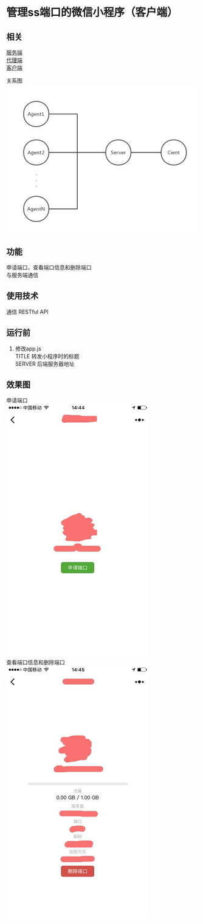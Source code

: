 # 管理ss端口的微信小程序（客户端）  
## 相关  
[服务端](https://github.com/hpq86zllw/ss-port-server)  
[代理端](https://github.com/hpq86zllw/ss-port-agent)  
[客户端](https://github.com/hpq86zllw/ss-port-client)  

关系图  
![](https://raw.githubusercontent.com/hpq86zllw/asset-repository/master/img/relation.jpg)  
## 功能  
申请端口，查看端口信息和删除端口  
与服务端通信  
## 使用技术  
通信 RESTful API  
## 运行前  
1. 修改app.js  
TITLE 转发小程序时的标题  
SERVER 后端服务器地址  
## 效果图  
申请端口  
![](https://raw.githubusercontent.com/hpq86zllw/asset-repository/master/img/apply.jpg)  
查看端口信息和删除端口  
![](https://raw.githubusercontent.com/hpq86zllw/asset-repository/master/img/delete.jpg)  
